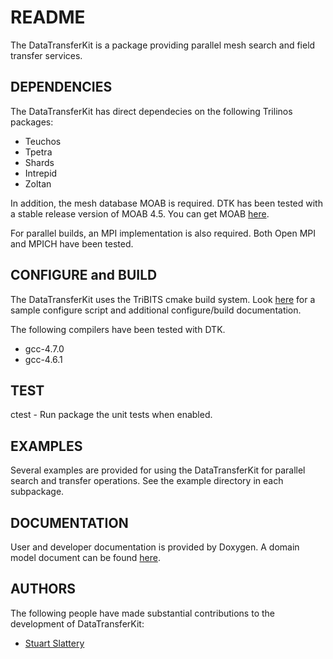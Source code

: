 README
======

The DataTransferKit is a package providing parallel mesh search and
field transfer services.


DEPENDENCIES
------------

The DataTransferKit has direct dependecies on the following Trilinos packages:

* Teuchos
* Tpetra
* Shards
* Intrepid
* Zoltan

In addition, the mesh database MOAB is required. DTK has been tested
with a stable release version of MOAB 4.5. You can get MOAB [here](http://trac.mcs.anl.gov/projects/ITAPS/wiki/MOAB).

For parallel builds, an MPI implementation is also required. Both Open
MPI and MPICH have been tested.


CONFIGURE and BUILD
-------------------

The DataTransferKit uses the TriBITS cmake build system. Look
[here](https://github.com/CNERG/DataTransferKit/tree/dev/doc/build_notes)
for a sample configure script and additional configure/build
documentation.

The following compilers have been tested with DTK.

* gcc-4.7.0
* gcc-4.6.1


TEST
----

ctest - Run package the unit tests when enabled.


EXAMPLES
--------

Several examples are provided for using the DataTransferKit for
parallel search and transfer operations. See the example directory in
each subpackage.


DOCUMENTATION
-------------

User and developer documentation is provided by Doxygen. A domain
model document can be found
[here](https://github.com/CNERG/DataTransferKit/tree/dev/doc/domain_model).

AUTHORS
-------

The following people have made substantial contributions to the
development of DataTransferKit:

* [Stuart Slattery](http://github.com/sslattery)
